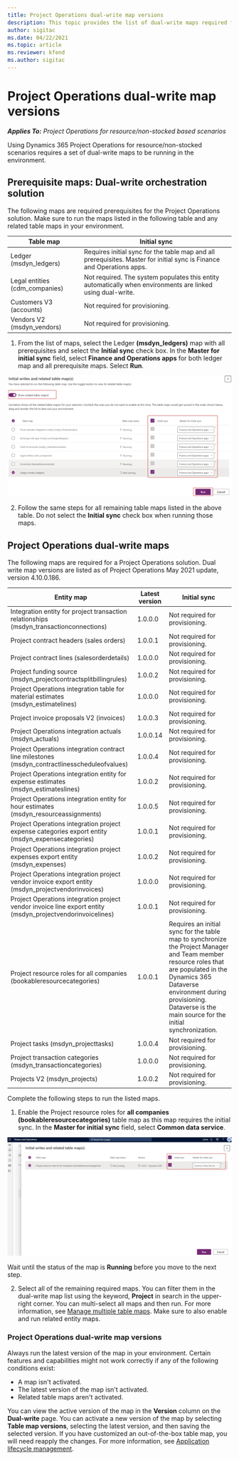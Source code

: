```yaml
---
title: Project Operations dual-write map versions
description: This topic provides the list of dual-write maps required for Dynamics 365 Project Operations.
author: sigitac
ms.date: 04/22/2021
ms.topic: article
ms.reviewer: kfend 
ms.author: sigitac
---
```


# Project Operations dual-write map versions

_**Applies To:** Project Operations for resource/non-stocked based scenarios_

Using Dynamics 365 Project Operations for resource/non-stocked scenarios requires a set of dual-write maps to be running in the environment. 

## Prerequisite maps: Dual-write orchestration solution

The following maps are required prerequisites for the Project Operations solution. Make sure to run the maps listed in the following table and any related table maps in your environment.

| Table map | Initial sync |
| --- | --- |
| Ledger (msdyn_ledgers) | Requires initial sync for the table map and all prerequisites. Master for initial sync is Finance and Operations apps. |
| Legal entities (cdm_companies) | Not required. The system populates this entity automatically when environments are linked using dual-write. |
| Customers V3 (accounts) | Not required for provisioning. |
| Vendors V2 (msdyn_vendors) | Not required for provisioning. |

1. From the list of maps, select the Ledger **(msdyn\_ledgers)** map with all prerequisites and select the **Initial sync** check box. In the **Master for initial sync** field, select **Finance and Operations apps** for both ledger map and all prerequisite maps. Select **Run**.

![Ledger map synchronization](media/DW6.png)

2. Follow the same steps for all remaining table maps listed in the above table. Do not select the **Initial sync** check box when running those maps.

## Project Operations dual-write maps

The following maps are required for a Project Operations solution. Dual write map versions are listed as of Project Operations May 2021 update, version 4.10.0.186.

| **Entity map** | **Latest version** | **Initial sync** |
| --- | --- | --- |
| Integration entity for project transaction relationships (msdyn\_transactionconnections) | 1.0.0.0 | Not required for provisioning. |
| Project contract headers (sales orders) | 1.0.0.1 | Not required for provisioning. |
| Project contract lines (salesorderdetails) | 1.0.0.0 | Not required for provisioning. |
| Project funding source (msdyn_projectcontractsplitbillingrules) | 1.0.0.2 | Not required for provisioning. |
| Project Operations integration table for material estimates (msdyn\_estimatelines) | 1.0.0.0 | Not required for provisioning. |
| Project invoice proposals V2 (invoices) | 1.0.0.3 | Not required for provisioning. |
| Project Operations integration actuals (msdyn_actuals) | 1.0.0.14 | Not required for provisioning. |
| Project Operations integration contract line milestones (msdyn_contractlinesscheduleofvalues) | 1.0.0.4 | Not required for provisioning. |
| Project Operations integration entity for expense estimates (msdyn_estimateslines) | 1.0.0.2 | Not required for provisioning. |
| Project Operations integration entity for hour estimates (msdyn_resourceassignments) | 1.0.0.5 | Not required for provisioning. |
| Project Operations integration project expense categories export entity (msdyn_expensecategories) | 1.0.0.1 | Not required for provisioning. |
| Project Operations integration project expenses export entity (msdyn_expenses) | 1.0.0.2 | Not required for provisioning. |
| Project Operations integration project vendor invoice export entity (msdyn_projectvendorinvoices) | 1.0.0.0 | Not required for provisioning. |
| Project Operations integration project vendor invoice line export entity (msdyn_projectvendorinvoicelines) | 1.0.0.1 | Not required for provisioning. |
| Project resource roles for all companies (bookableresourcecategories) | 1.0.0.1 | Requires an initial sync for the table map to synchronize the Project Manager and Team member resource roles that are populated in the Dynamics 365 Dataverse environment during provisioning. Dataverse is the main source for the initial synchronization. |
| Project tasks (msdyn_projecttasks) | 1.0.0.4 | Not required for provisioning. |
| Project transaction categories (msdyn_transactioncategories) | 1.0.0.0 | Not required for provisioning. |
| Projects V2 (msdyn_projects) | 1.0.0.2 | Not required for provisioning. |

Complete the following steps to run the listed maps.

1. Enable the Project resource roles for **all companies (bookableresourcecategories)** table map as this map requires the initial sync. In the **Master for initial sync** field, select **Common data service**. 

 ![Resource role table map sync](media/6ResourceInitialSync.jpg)

 Wait until the status of the map is **Running** before you move to the next step.

2. Select all of the remaining required maps. You can filter them in the dual-write map list using the keyword, **Project** in search in the upper-right corner. You can multi-select all maps and then run. For more information, see [Manage multiple table maps](/dynamics365/fin-ops-core/dev-itpro/data-entities/dual-write/multiple-entity-maps). Make sure to also enable and run related entity maps.

### Project Operations dual-write map versions

Always run the latest version of the map in your environment. Certain features and capabilities might not work correctly if any of the following conditions exist:

- A map isn't activated.
- The latest version of the map isn't activated. 
- Related table maps aren't activated.

You can view the active version of the map in the **Version** column on the **Dual-write** page. You can activate a new version of the map by selecting **Table map versions**, selecting the latest version, and then saving the selected version. If you have customized an out-of-the-box table map, you will need reapply the changes. For more information, see [Application lifecycle management](/dynamics365/fin-ops-core/dev-itpro/data-entities/dual-write/app-lifecycle-management).
